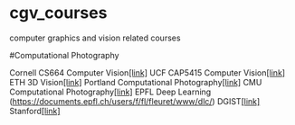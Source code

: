# cgv_courses
computer graphics and vision related courses

#Computational Photography

Cornell CS664 Computer Vision[[link]](http://www.cs.cornell.edu/courses/cs664/2008sp/)
UCF CAP5415 Computer Vision[[link]](http://www.cs.ucf.edu/~mtappen/cap5415/)
ETH 3D Vision[[link]](http://www.cvg.ethz.ch/teaching/3dvision/courseSchedule.php)
Portland Computational Photography[[link]](http://web.cecs.pdx.edu/~fliu/courses/cs510/index.htm)
CMU Computational Photography[[link]](http://graphics.cs.cmu.edu/courses/15-463/2007_fall/][[link]][http://graphics.cs.cmu.edu/courses/15-463/2010_spring/)
EPFL Deep Learning (https://documents.epfl.ch/users/f/fl/fleuret/www/dlc/)
DGIST[[link]](https://github.com/InfolabAI/DeepLearning)
Stanford[[link]](http://vision.stanford.edu/teaching/cs131_fall1718/assignment.html)
